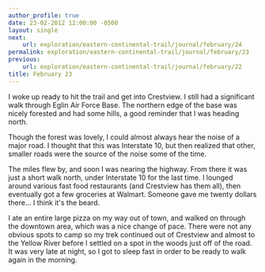 ```yaml
---
author_profile: true
date: 23-02-2012 12:00:00 -0500
layout: single
next:
    url: exploration/eastern-continental-trail/journal/february/24
permalink: exploration/eastern-continental-trail/journal/february/23
previous:
    url: exploration/eastern-continental-trail/journal/february/22
title: February 23
---
```

I woke up ready to hit the trail and get into Crestview. I still had a significant walk through Eglin Air Force Base. The northern edge of the base was nicely forested and had some hills, a good reminder that I was heading north.

Though the forest was lovely, I could almost always hear the noise of a major road. I thought that this was Interstate 10, but then realized that other, smaller roads were the source of the noise some of the time.

The miles flew by, and soon I was nearing the highway. From there it was just a short walk north, under Interstate 10 for the last time. I lounged around various fast food restaurants (and Crestview has them all), then eventually got a few groceries at Walmart. Someone gave me twenty dollars there... I think it's the beard.

I ate an entire large pizza on my way out of town, and walked on through the downtown area, which was a nice change of pace. There were not any obvious spots to camp so my trek continued out of Crestview and almost to the Yellow River before I settled on a spot in the woods just off of the road. It was very late at night, so I got to sleep fast in order to be ready to walk again in the morning.